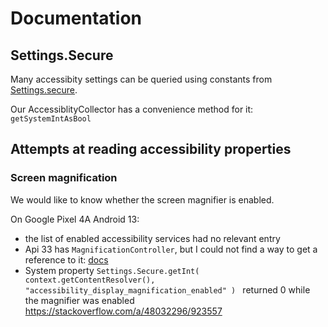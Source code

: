 # Documentation

## Settings.Secure
Many accessibity settings can be queried using constants from [Settings.secure](https://developer.android.com/reference/android/provider/Settings.Secure).

Our AccessiblityCollector has a convenience method for it: `getSystemIntAsBool`


## Attempts at reading accessibility properties

### Screen magnification
We would like to know whether the screen magnifier is enabled.

On Google Pixel 4A Android 13:
- the list of enabled accessibility services had no relevant entry
- Api 33 has `MagnificationController`, but I could not find a way to get a reference to it: [docs](https://developer.android.com/reference/android/accessibilityservice/AccessibilityService.MagnificationController)
- System property `Settings.Secure.getInt( context.getContentResolver(), "accessibility_display_magnification_enabled" )
` returned 0 while the magnifier was enabled https://stackoverflow.com/a/48032296/923557
